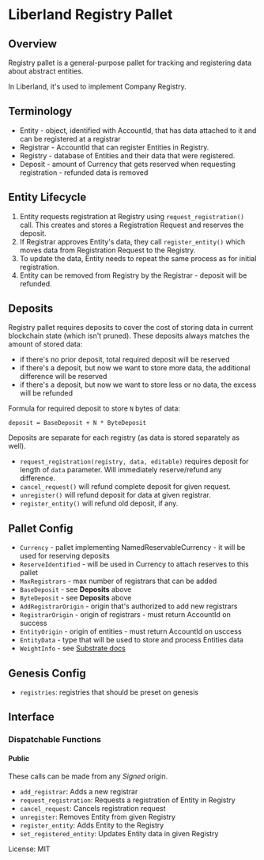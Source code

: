  # Liberland Registry Pallet

 ## Overview

 Registry pallet is a general-purpose pallet for tracking and registering
 data about abstract entities.

 In Liberland, it's used to implement Company Registry.

 ## Terminology

 * Entity - object, identified with AccountId, that has data attached to it and can be registered
   at a registrar
 * Registrar - AccountId that can register Entities in Registry.
 * Registry - database of Entities and their data that were registered.
 * Deposit - amount of Currency that gets reserved when requesting registration - refunded data
   is removed

 ## Entity Lifecycle

 1. Entity requests registration at Registry using `request_registration()` call. This creates
    and stores a Registration Request and reserves the deposit.
 2. If Registrar approves Entity's data, they call `register_entity()` which
    moves data from Registration Request to the Registry.
 3. To update the data, Entity needs to repeat the same process as for initial registration.
 3. Entity can be removed from Registry by the Registrar - deposit will be refunded.

 ## Deposits

 Registry pallet requires deposits to cover the cost of storing data in
 current blockchain state (which isn't pruned). These deposits always matches
 the amount of stored data:
 * if there's no prior deposit, total required deposit will be reserved
 * if there's a deposit, but now we want to store more data, the additional difference will be
   reserved
 * if there's a deposit, but now we want to store less or no data, the excess will be refunded

 Formula for required deposit to store `N` bytes of data:
 ```ignore
 deposit = BaseDeposit + N * ByteDeposit
 ```

 Deposits are separate for each registry (as data is stored separately as
 well).

 * `request_registration(registry, data, editable)` requires deposit for length of `data`
   parameter. Will immediately reserve/refund any difference.
 * `cancel_request()` will refund complete deposit for given request.
 * `unregister()` will refund deposit for data at given registrar.
 * `register_entity()` will refund old deposit, if any.

 ## Pallet Config

 * `Currency` - pallet implementing NamedReservableCurrency - it will be used for reserving
   deposits
 * `ReserveIdentified` - will be used in Currency to attach reserves to this pallet
 * `MaxRegistrars` - max number of registrars that can be added
 * `BaseDeposit` - see **Deposits** above
 * `ByteDeposit` - see **Deposits** above
 * `AddRegistrarOrigin` - origin that's authorized to add new registrars
 * `RegistrarOrigin` - origin of registrars - must return AccountId on success
 * `EntityOrigin` - origin of entities - must return AccountId on usccess
 * `EntityData` - type that will be used to store and process Entities data
 * `WeightInfo` - see [Substrate docs](https://docs.substrate.io/reference/how-to-guides/weights/use-custom-weights/)

 ## Genesis Config

 * `registries`: registries that should be preset on genesis

 ## Interface

 ### Dispatchable Functions

 #### Public

 These calls can be made from any _Signed_ origin.

 * `add_registrar`: Adds a new registrar
 * `request_registration`: Requests a registration of Entity in Registry
 * `cancel_request`: Cancels registration request
 * `unregister`: Removes Entity from given Registry
 * `register_entity`: Adds Entity to the Registry
 * `set_registered_entity`: Updates Entity data in given Registry


 License: MIT